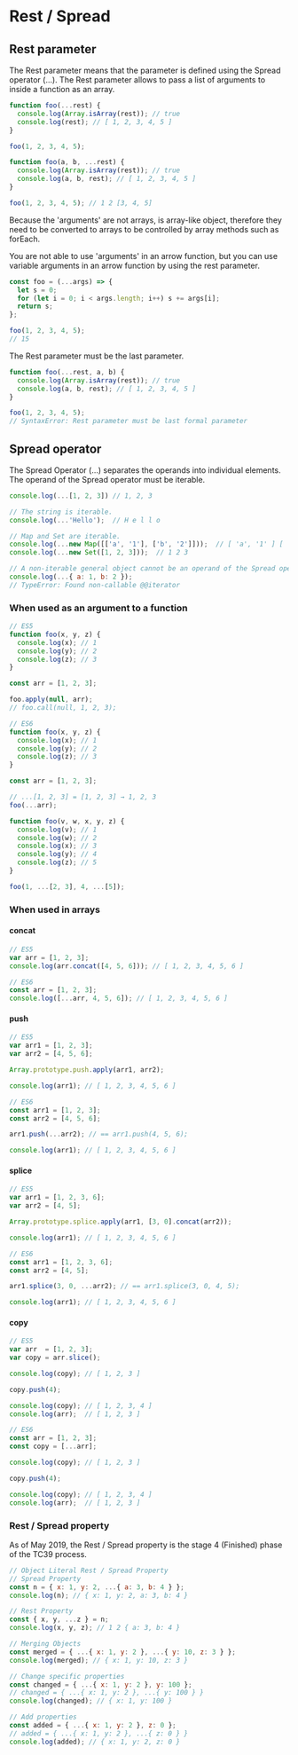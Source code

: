 # Rest / Spread

## Rest parameter

The Rest parameter means that the parameter is defined using the Spread operator \(...\). The Rest parameter allows to pass a list of arguments to inside a function as an array.

```javascript
function foo(...rest) {
  console.log(Array.isArray(rest)); // true
  console.log(rest); // [ 1, 2, 3, 4, 5 ]
}

foo(1, 2, 3, 4, 5);
```

```javascript
function foo(a, b, ...rest) {
  console.log(Array.isArray(rest)); // true
  console.log(a, b, rest); // [ 1, 2, 3, 4, 5 ]
}

foo(1, 2, 3, 4, 5); // 1 2 [3, 4, 5]
```

Because the 'arguments' are not arrays,  is array-like object, therefore they need to be converted to arrays to be controlled by array methods such as forEach.

You are not able to use 'arguments' in an arrow function, but you can use variable arguments in an arrow function by using the rest parameter.

```javascript
const foo = (...args) => {
  let s = 0;
  for (let i = 0; i < args.length; i++) s += args[i];
  return s;
};

foo(1, 2, 3, 4, 5);
// 15
```

The Rest parameter must be the last parameter.

```javascript
function foo(...rest, a, b) {
  console.log(Array.isArray(rest)); // true
  console.log(a, b, rest); // [ 1, 2, 3, 4, 5 ]
}

foo(1, 2, 3, 4, 5); 
// SyntaxError: Rest parameter must be last formal parameter
```



## Spread operator

The Spread Operator \(...\) separates the operands into individual elements. The operand of the Spread operator must be iterable.

```javascript
console.log(...[1, 2, 3]) // 1, 2, 3

// The string is iterable.
console.log(...'Hello');  // H e l l o

// Map and Set are iterable.
console.log(...new Map([['a', '1'], ['b', '2']]));  // [ 'a', '1' ] [ 'b', '2' ]
console.log(...new Set([1, 2, 3]));  // 1 2 3

// A non-iterable general object cannot be an operand of the Spread operator.
console.log(...{ a: 1, b: 2 });
// TypeError: Found non-callable @@iterator
```



### When used as an argument to a function

```javascript
// ES5
function foo(x, y, z) {
  console.log(x); // 1
  console.log(y); // 2
  console.log(z); // 3
}

const arr = [1, 2, 3];

foo.apply(null, arr);
// foo.call(null, 1, 2, 3);
```

```javascript
// ES6
function foo(x, y, z) {
  console.log(x); // 1
  console.log(y); // 2
  console.log(z); // 3
}

const arr = [1, 2, 3];

// ...[1, 2, 3] = [1, 2, 3] → 1, 2, 3
foo(...arr);
```

```javascript
function foo(v, w, x, y, z) {
  console.log(v); // 1
  console.log(w); // 2
  console.log(x); // 3
  console.log(y); // 4
  console.log(z); // 5
}

foo(1, ...[2, 3], 4, ...[5]);
```



### When used in arrays

#### concat

```javascript
// ES5
var arr = [1, 2, 3];
console.log(arr.concat([4, 5, 6])); // [ 1, 2, 3, 4, 5, 6 ]
```

```javascript
// ES6
const arr = [1, 2, 3];
console.log([...arr, 4, 5, 6]); // [ 1, 2, 3, 4, 5, 6 ]
```



#### push

```javascript
// ES5
var arr1 = [1, 2, 3];
var arr2 = [4, 5, 6];

Array.prototype.push.apply(arr1, arr2);

console.log(arr1); // [ 1, 2, 3, 4, 5, 6 ]
```

```javascript
// ES6
const arr1 = [1, 2, 3];
const arr2 = [4, 5, 6];

arr1.push(...arr2); // == arr1.push(4, 5, 6);

console.log(arr1); // [ 1, 2, 3, 4, 5, 6 ]
```



#### splice

```javascript
// ES5
var arr1 = [1, 2, 3, 6];
var arr2 = [4, 5];

Array.prototype.splice.apply(arr1, [3, 0].concat(arr2));

console.log(arr1); // [ 1, 2, 3, 4, 5, 6 ]
```

```javascript
// ES6
const arr1 = [1, 2, 3, 6];
const arr2 = [4, 5];

arr1.splice(3, 0, ...arr2); // == arr1.splice(3, 0, 4, 5);

console.log(arr1); // [ 1, 2, 3, 4, 5, 6 ]
```



#### copy <a id="324-copy"></a>

```javascript
// ES5
var arr  = [1, 2, 3];
var copy = arr.slice();

console.log(copy); // [ 1, 2, 3 ]

copy.push(4);

console.log(copy); // [ 1, 2, 3, 4 ]
console.log(arr);  // [ 1, 2, 3 ]
```

```javascript
// ES6
const arr = [1, 2, 3];
const copy = [...arr];

console.log(copy); // [ 1, 2, 3 ]

copy.push(4);

console.log(copy); // [ 1, 2, 3, 4 ]
console.log(arr);  // [ 1, 2, 3 ]
```



### Rest / Spread property

As of May 2019, the Rest / Spread property is the stage 4 \(Finished\) phase of the TC39 process.

```javascript
// Object Literal Rest / Spread Property
// Spread Property
const n = { x: 1, y: 2, ...{ a: 3, b: 4 } };
console.log(n); // { x: 1, y: 2, a: 3, b: 4 }

// Rest Property
const { x, y, ...z } = n;
console.log(x, y, z); // 1 2 { a: 3, b: 4 }
```

```javascript
// Merging Objects
const merged = { ...{ x: 1, y: 2 }, ...{ y: 10, z: 3 } };
console.log(merged); // { x: 1, y: 10, z: 3 }

// Change specific properties
const changed = { ...{ x: 1, y: 2 }, y: 100 };
// changed = { ...{ x: 1, y: 2 }, ...{ y: 100 } }
console.log(changed); // { x: 1, y: 100 }

// Add properties
const added = { ...{ x: 1, y: 2 }, z: 0 };
// added = { ...{ x: 1, y: 2 }, ...{ z: 0 } }
console.log(added); // { x: 1, y: 2, z: 0 }
```

